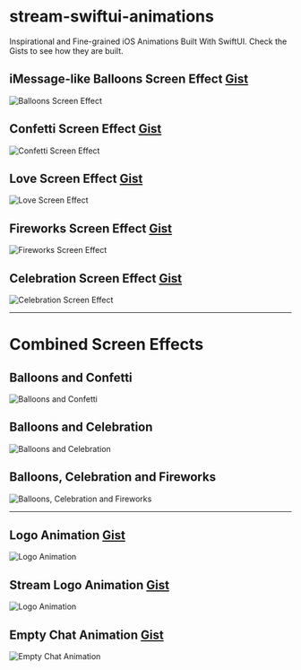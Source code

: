 # stream-swiftui-animations
Inspirational and Fine-grained iOS Animations Built With SwiftUI. Check the Gists to see how they are built. 

## iMessage-like Balloons Screen Effect <a href="https://gist.github.com/amosgyamfi/1a5e0dac1afa89c85b411bf0607ec845#file-baloonsscreeneffect-swift">Gist</a>
![Balloons Screen Effect](https://github.com/GetStream/stream-swiftui-animations/blob/main/iMessage-like/baloonsScreenEffect.gif)

## Confetti Screen Effect <a href="https://gist.github.com/amosgyamfi/8d61802f6bb412c59277870315dd49df#file-confettiscreeneffect-swift">Gist</a>
![Confetti Screen Effect](https://github.com/GetStream/stream-swiftui-animations/blob/main/iMessage-like/confettiScreenEffect.gif)

## Love Screen Effect <a href="https://gist.github.com/amosgyamfi/2737946f1093fb18125c376b5a14821a#file-lovescreeneffect-swift">Gist</a>
![Love Screen Effect](https://github.com/GetStream/stream-swiftui-animations/blob/main/iMessage-like/loveScreenEffect.gif)

## Fireworks Screen Effect <a href="https://gist.github.com/amosgyamfi/5c640ccdb90ec8b67137e72e2cad1ae6#file-fireworksscreeneffect-swift">Gist</a>
![Fireworks Screen Effect](https://github.com/GetStream/stream-swiftui-animations/blob/main/iMessage-like/fireworksScreenEffect.gif)

## Celebration Screen Effect <a href="https://gist.github.com/amosgyamfi/7993538439669fbdf666c4ea466479bb#file-celebration-swift">Gist</a>
![Celebration Screen Effect](https://github.com/GetStream/stream-swiftui-animations/blob/main/iMessage-like/celebration.gif)

<hr/>
<h1>Combined Screen Effects</h1>

## Balloons and Confetti <a href=""></a>
![Balloons and Confetti](https://github.com/GetStream/stream-swiftui-animations/blob/main/iMessage-like/baloonsAndConfetti.gif)

## Balloons and Celebration <a href=""></a>
![Balloons and Celebration](https://github.com/GetStream/stream-swiftui-animations/blob/main/iMessage-like/balloonsAndCelebration.gif)

## Balloons, Celebration and Fireworks <a href=""></a>
![Balloons, Celebration and Fireworks](https://github.com/GetStream/stream-swiftui-animations/blob/main/iMessage-like/balloonCelebrationFireworks.gif)

<hr/>

## Logo Animation <a href="https://gist.github.com/amosgyamfi/e0d6493bc9bb5a608f2d68773e517ea0#file-launchscreenanimation-swift">Gist</a>
![Logo Animation](https://github.com/GetStream/stream-swiftui-animations/blob/main/LaunchScreen/launchScren.gif)

## Stream Logo Animation <a href="https://gist.github.com/amosgyamfi/4a9616a2209d7c50032ca54b357a32c6#file-streamlogoanimation2">Gist</a>
![Logo Animation](https://github.com/GetStream/stream-swiftui-animations/blob/main/LaunchScreen/stream_loader.gif)

## Empty Chat Animation <a href="https://gist.github.com/amosgyamfi/7cefafb216e17b69951f46429cb65e2e#file-emptychatanimation-swift">Gist</a>
![Empty Chat Animation](https://github.com/GetStream/stream-swiftui-animations/blob/main/ChatMessaging/emptyChhatAnimation.gif)


